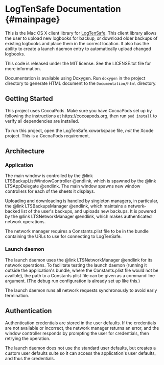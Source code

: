LogTenSafe Documentation {#mainpage}
========================

This is the Mac OS X client library for [LogTenSafe](http://logtensafe.com).
This client library allows the user to upload new logbooks for backup, or
download older backups of existing logbooks and place them in the correct
location. It also has the ability to create a launch daemon entry to
automatically upload changed logbooks.

This code is released under the MIT license. See the LICENSE.txt file for more
information.

Documentation is available using Doxygen. Run `doxygen` in the project directory
to generate HTML document to the `Documentation/html` directory.


Getting Started
---------------

This project uses CocoaPods. Make sure you have CocoaPods set up by following
the instructions at https://cocoapods.org, then run `pod install` to verify all
dependencies are installed.

To run this project, open the LogTenSafe.xcworkspace file, _not_ the Xcode
project. This is a CocoaPods requirement.

Architecture
------------

### Application

The main window is controlled by the
@link LTSBackupListWindowController @endlink, which is spawned by the
@link LTSAppDelegate @endlink. The main window spawns new window controllers for
each of the sheets it displays.

Uploading and downloading is handled by singleton managers, in particular, the
@link LTSBackupsManager @endlink, which maintains a network-backed list of the
user's backups, and uploads new backups. It is powered by the
@link LTSNetworkManager @endlink, which makes authenticated network operations.

The network manager requires a Constants.plist file to be in the bundle
containing the URLs to use for connecting to LogTenSafe.

### Launch daemon

The launch daemon uses the @link LTSNetworkManager @endlink for its network
operations. To facilitate testing the launch daemon (running it outside the
application's bundle, where the Constants.plist file would not be availble), the
path to a Constants.plist file can be given as a command line argument. (The
debug run configuration is already set up like this.)

The launch daemon runs all network requests synchronously to avoid early
termination.

Authentication
--------------

Authentication credentials are stored in the user defaults. If the credentials
are not available or incorrect, the network manager returns an error, and the
window controller responds by prompting the user for credentials, then retrying
the operation.

The launch daemon does not use the standard user defaults, but creates a custom
user defaults suite so it can access the application's user defaults, and thus
the credentials.
